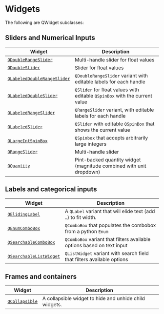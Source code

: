 # Widgets

The following are QWidget subclasses:

## Sliders and Numerical Inputs

| Widget                          | Description           |
| -----------                     | --------------------- |
| [`QDoubleRangeSlider`](./qdoublerangeslider.md) | Multi-handle slider for float values   |
| [`QDoubleSlider`](./qdoubleslider.md) | Slider for float values |
| [`QLabeledDoubleRangeSlider`](./qlabeleddoublerangeslider.md) | `QDoubleRangeSlider` variant with editable labels for each handle |
| [`QLabeledDoubleSlider`](./qlabeleddoubleslider.md) | `QSlider` for float values with editable `QSpinBox` with the current value |
| [`QLabeledRangeSlider`](./qlabeledrangeslider.md) | `QRangeSlider` variant, with editable labels for each handle |
| [`QLabeledSlider`](./qlabeledslider.md) | `QSlider` with editable `QSpinBox` that shows the current value |
| [`QLargeIntSpinBox`](./qlargeintspinbox.md) | `QSpinbox` that accepts arbitrarily large integers |
| [`QRangeSlider`](./qrangeslider.md) | Multi-handle slider   |
| [`QQuantity`](./qquantity.md) | Pint-backed quantity widget (magnitude combined with unit dropdown)   |

## Labels and categorical inputs

| Widget                          | Description           |
| -----------                     | --------------------- |
| [`QElidingLabel`](./qelidinglabel.md)             | A `QLabel` variant that will elide text (add `…`) to fit width. |
| [`QEnumComboBox`](./qenumcombobox.md)             | `QComboBox` that populates the combobox from a python `Enum` |
| [`QSearchableComboBox`](./qsearchablecombobox.md)       | `QComboBox` variant that filters available options based on text input |
| [`QSearchableListWidget`](./qsearchablelistwidget.md)     | `QListWidget` variant with search field that filters available options |

## Frames and containers

| Widget                          | Description           |
| -----------                     | --------------------- |
| [`QCollapsible`](./qcollapsible.md)              | A collapsible widget to hide and unhide child widgets. |
